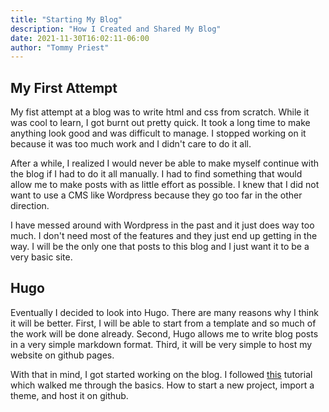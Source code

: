 ```yaml
---
title: "Starting My Blog"
description: "How I Created and Shared My Blog"
date: 2021-11-30T16:02:11-06:00
author: "Tommy Priest"
---
```



## My First Attempt

My fist attempt at a blog was to write html and css from scratch. While it was cool to learn, I got burnt out pretty quick. It took a long time to make anything look good and was difficult to manage. I stopped working on it because it was too much work and I didn't care to do it all.

After a while, I realized I would never be able to make myself continue with the blog if I had to do it all manually. I had to find something that would allow me to make posts with as little effort as possible. I knew that I did not want to use a CMS like Wordpress because they go too far in the other direction.

I have messed around with Wordpress in the past and it just does way too much. I don't need most of the features and they just end up getting in the way. I will be the only one that posts to this blog and I just want it to be a very basic site.

## Hugo

Eventually I decided to look into Hugo. There are many reasons why I think it will be better. First, I will be able to start from a template and so much of the work will be done already. Second, Hugo allows me to write blog posts in a very simple markdown format. Third, it will be very simple to host my website on github pages.

With that in mind, I got started working on the blog. I followed [this](https://flaviocopes.com/start-blog-with-hugo/) tutorial which walked me through the basics. How to start a new project, import a theme, and host it on github.
